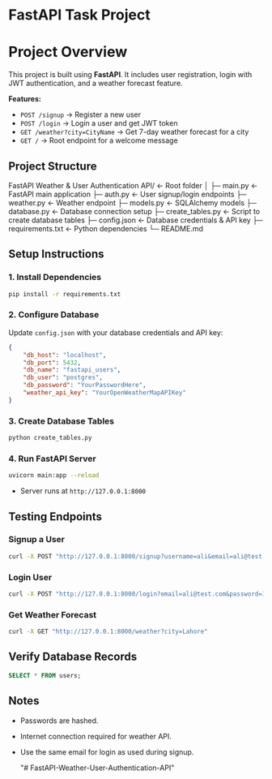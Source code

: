 
# FastAPI Task Project

# Project Overview
This project is built using **FastAPI**. It includes user registration, login with JWT authentication, and a weather forecast feature.

**Features:**
- `POST /signup` → Register a new user
- `POST /login` → Login a user and get JWT token
- `GET /weather?city=CityName` → Get 7-day weather forecast for a city
- `GET /` → Root endpoint for a welcome message


## Project Structure

FastAPI Weather & User Authentication API/           ← Root folder 
│
├─ main.py                  ← FastAPI main application
├─ auth.py                  ← User signup/login endpoints
├─ weather.py               ← Weather endpoint
├─ models.py                ← SQLAlchemy models
├─ database.py              ← Database connection setup
├─ create_tables.py         ← Script to create database tables
├─ config.json              ← Database credentials & API key
├─ requirements.txt         ← Python dependencies
└─ README.md   

## Setup Instructions

### 1. Install Dependencies
```bash
pip install -r requirements.txt
```

### 2. Configure Database
Update `config.json` with your database credentials and API key:
```json
{
    "db_host": "localhost",
    "db_port": 5432,
    "db_name": "fastapi_users",
    "db_user": "postgres",
    "db_password": "YourPasswordHere",
    "weather_api_key": "YourOpenWeatherMapAPIKey"
}
```

### 3. Create Database Tables
```bash
python create_tables.py
```

### 4. Run FastAPI Server
```bash
uvicorn main:app --reload
```

- Server runs at `http://127.0.0.1:8000`

## Testing Endpoints

### Signup a User
```bash
curl -X POST "http://127.0.0.1:8000/signup?username=ali&email=ali@test.com&password=123"
```

### Login User
```bash
curl -X POST "http://127.0.0.1:8000/login?email=ali@test.com&password=123"
```

### Get Weather Forecast
```bash
curl -X GET "http://127.0.0.1:8000/weather?city=Lahore"
```

## Verify Database Records
```sql
SELECT * FROM users;
```

## Notes
- Passwords are hashed.
- Internet connection required for weather API.
- Use the same email for login as used during signup.

   "# FastAPI-Weather-User-Authentication-API" 

